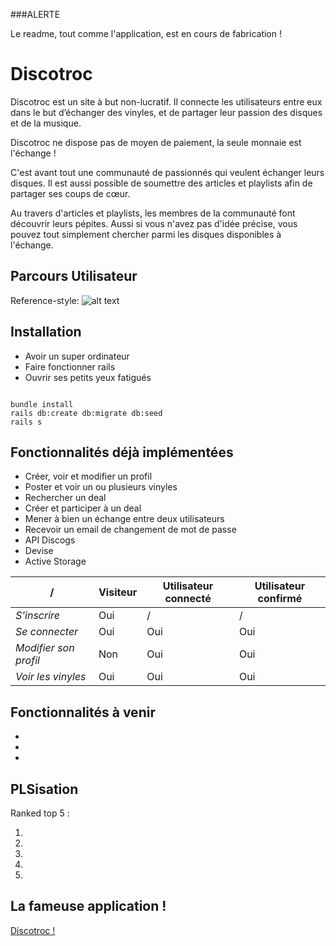 ###ALERTE

Le readme, tout comme l'application, est en cours de fabrication !

# Discotroc

Discotroc est un site à but non-lucratif. Il connecte les utilisateurs entre eux dans le but d’échanger des vinyles, et de partager leur passion des disques et de la musique.

Discotroc ne dispose pas de moyen de paiement, la seule monnaie est l'échange !

C'est avant tout une communauté de passionnés qui veulent échanger leurs disques. Il est aussi possible de soumettre des articles et playlists afin de partager ses coups de cœur.

Au travers d'articles et playlists, les membres de la communauté font découvrir leurs pépites. Aussi si vous n'avez pas d'idée précise, vous pouvez tout simplement chercher parmi les disques disponibles à l'échange.

## Parcours Utilisateur

[img]: https://media.lactualite.com/2016/06/Vinyle-768x432.jpg "Super vinyle"

Reference-style:
![alt text][img]

## Installation

- Avoir un super ordinateur
- Faire fonctionner rails
- Ouvrir ses petits yeux fatigués

```

bundle install
rails db:create db:migrate db:seed
rails s

```

## Fonctionnalités déjà implémentées

- Créer, voir et modifier un profil
- Poster et voir un ou plusieurs vinyles
- Rechercher un deal
- Créer et participer à un deal
- Mener à bien un échange entre deux utilisateurs
- Recevoir un email de changement de mot de passe
- API Discogs
- Devise
- Active Storage

| /                     | Visiteur | Utilisateur connecté | Utilisateur confirmé |
| --------------------- | -------- | -------------------- | -------------------- |
| _S'inscrire_          | Oui      | /                    | /                    |
| _Se connecter_        | Oui      | Oui                  | Oui                  |
| _Modifier son profil_ | Non      | Oui                  | Oui                  |
| _Voir les vinyles_    | Oui      | Oui                  | Oui                  |

## Fonctionnalités à venir

-
-
-

## PLSisation

Ranked top 5 :

1.
1.
1.
1.
1.

## La fameuse application !

[Discotroc !](https://discotroc-dev.herokuapp.com/)

